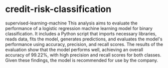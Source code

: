 # credit-risk-classification
supervised-learning-machine
This analysis aims to evaluate the performance of a logistic regression machine learning model for binary classification. It includes a Python script that imports necessary libraries, reads data, fits the model, generates predictions, and evaluates the model's performance using accuracy, precision, and recall scores. The results of the evaluation show that the model performs well, achieving an overall accuracy of 99.22%, with high precision and recall scores for both classes. Given these findings, the model is recommended for use by the company.
